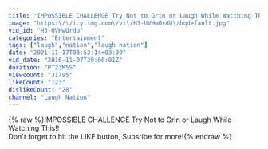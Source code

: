 ```yaml
---
title: "IMPOSSIBLE CHALLENGE Try Not to Grin or Laugh While Watching This!!"
image: "https:\/\/i.ytimg.com\/vi\/H3-UVHwQrdU\/hqdefault.jpg"
vid_id: "H3-UVHwQrdU"
categories: "Entertainment"
tags: ["laugh","nation","laugh nation"]
date: "2021-11-17T03:53:14+03:00"
vid_date: "2016-11-07T20:00:01Z"
duration: "PT23M5S"
viewcount: "31795"
likeCount: "123"
dislikeCount: "28"
channel: "Laugh Nation"
---
```

{% raw %}IMPOSSIBLE CHALLENGE Try Not to Grin or Laugh While Watching This!!<br />Don't forget to hit the LIKE button, Subsribe for more!{% endraw %}

